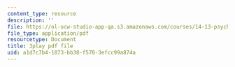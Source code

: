 ```yaml
---
content_type: resource
description: ''
file: https://ol-ocw-studio-app-qa.s3.amazonaws.com/courses/14-13-psychology-and-economics-spring-2020/a1d7c7b41873bb30f5703efcc99a874a_UbRlSqmN4uM.pdf
file_type: application/pdf
resourcetype: Document
title: 3play pdf file
uid: a1d7c7b4-1873-bb30-f570-3efcc99a874a
---
```

